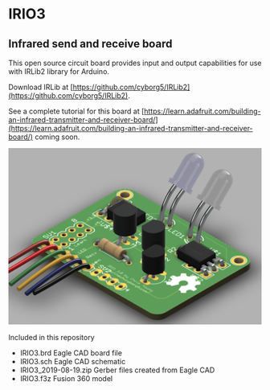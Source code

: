 # IRIO3
## Infrared send and receive board

This open source circuit board provides input and output capabilities for use with IRLib2 library for Arduino.

Download IRLib at [https://github.com/cyborg5/IRLib2](https://github.com/cyborg5/IRLib2).

See a complete tutorial for this board at [https://learn.adafruit.com/building-an-infrared-transmitter-and-receiver-board/](https://learn.adafruit.com/building-an-infrared-transmitter-and-receiver-board/) coming soon.

![rendered_image](https://github.com/cyborg5/IRIO3/blob/master/IR_rendered.png)

Included in this repository
 - IRIO3.brd Eagle CAD board file
 - IRIO3.sch Eagle CAD schematic
 - IRIO3_2019-08-19.zip Gerber files created from Eagle CAD
 - IRIO3.f3z Fusion 360 model
 
